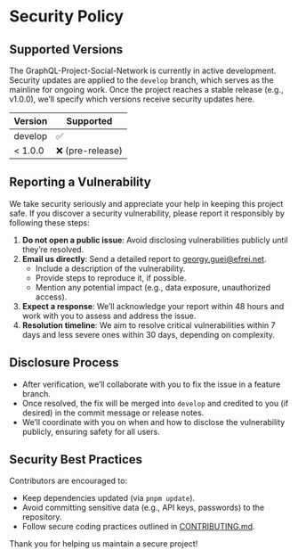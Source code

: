 # Security Policy

## Supported Versions

The GraphQL-Project-Social-Network is currently in active development. Security updates are applied to the `develop` branch, which serves as the mainline for ongoing work. Once the project reaches a stable release (e.g., v1.0.0), we’ll specify which versions receive security updates here.

| Version | Supported          |
|---------|--------------------|
| develop | :white_check_mark: |
| < 1.0.0 | :x: (pre-release)  |

## Reporting a Vulnerability

We take security seriously and appreciate your help in keeping this project safe. If you discover a security vulnerability, please report it responsibly by following these steps:

1. **Do not open a public issue**: Avoid disclosing vulnerabilities publicly until they’re resolved.
2. **Email us directly**: Send a detailed report to [georgy.guei@efrei.net](mailto:georgy.guei@efrei.net).
   - Include a description of the vulnerability.
   - Provide steps to reproduce it, if possible.
   - Mention any potential impact (e.g., data exposure, unauthorized access).
3. **Expect a response**: We’ll acknowledge your report within 48 hours and work with you to assess and address the issue.
4. **Resolution timeline**: We aim to resolve critical vulnerabilities within 7 days and less severe ones within 30 days, depending on complexity.

## Disclosure Process
- After verification, we’ll collaborate with you to fix the issue in a feature branch.
- Once resolved, the fix will be merged into `develop` and credited to you (if desired) in the commit message or release notes.
- We’ll coordinate with you on when and how to disclose the vulnerability publicly, ensuring safety for all users.

## Security Best Practices
Contributors are encouraged to:
- Keep dependencies updated (via `pnpm update`).
- Avoid committing sensitive data (e.g., API keys, passwords) to the repository.
- Follow secure coding practices outlined in [CONTRIBUTING.md](CONTRIBUTING.md).

Thank you for helping us maintain a secure project!
